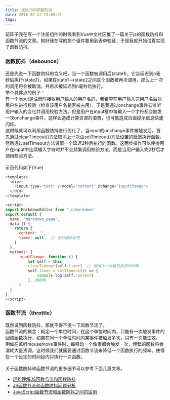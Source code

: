 ```yaml
---
title: 浅谈JS的函数防抖
date: 2018-07-22 13:09:31
tags:
---
```

前阵子我在写一个注册组件的时候看到Vue中文社区推了一篇关于js的函数防抖和函数节流的文章。刚好我在写的那个组件要用到表单验证，于是我就开始试着实现了函数防抖。
<!-- more -->
### 函数防抖（debounce）
还是先说一下函数防抖的含义吧，当一个函数被调用后(state1)，它会延迟到n毫秒后执行(state2)，如果在state1-->state2之间这个函数被再次调用，那么上一次的调用将会被取消，并再次被延迟到n毫秒后执行。<br>
举个具体点的例子：<br>
有一个input是注册时接收用户输入的用户名的，我希望在用户输入完用户名后对用户名进行校验（检查该用户名是否被占用），于是我通过onchange事件去监听用户输入的变化并调用校验方法。但是用户在input框中每输入一个字符都会触发一次onchange事件，这样会造成计算资源的浪费，也可能造成页面提示信息快速闪烁。<br>
这时候就可以利用函数防抖进行优化了，当input的onchange事件被触发后，首先通过clearTimeout()方法取消上一次由setTimeout()方法设置的延迟执行函数。然后通过setTimeout方法设置一个延迟2秒后执行的函数。这两步操作可以使得用户在input中连续输入字符时并不会频繁调用校验方法，而是当用户输入完2秒后才调用校验方法。<br><br>
示范代码如下(Vue)
```javascript
<template>
  <div>
    <input type="text" v-model="content" @change="inputChange">
  </div>
</template>

<script>
import MarkdownEditor from '_c/markdown'
export default {
  name: 'markdown_page',
  data () {
    return {
      content: '',
      timer: null   // 定时器标识符
    }
  },
  methods: {
      inputChange: function () {
          let self = this
          clearTimeout(self.timer)  // 取消上一次延迟执行的代码
          self.timer = setTimeout(() => {
              console.log(self.content)
          }, 2000)
      }
  }
}
</script>
```

### 函数节流（throttle）
既然说到函数防抖，那就不得不提一下函数节流了。<br>
函数节流的概念：规定一个单位时间，在这个单位时间内，只能有一次触发事件的回调函数执行，如果在同一个单位时间内某事件被触发多次，只有一次能生效。<br>
例如在监听mousemove事件时，每移动一个像素都会触发一次，频繁的函数将会消耗大量资源，这时候我们就需要通过函数节流来降低一个函数执行的频率。使得在一个设定的时间段内只执行一次函数。<br><br>
关于函数防抖和函数节流的更多细节可以参考下面几篇文章。<br>
* [轻松理解JS函数节流和函数防抖](https://mp.weixin.qq.com/s/3FZJ0nQLhj9PCi0pfBjc9A)
* [JS函数节流和函数防抖问题分析](https://www.jb51.net/article/130840.htm)
* [JavaScript函数节流和函数防抖之间的区别](https://www.cnblogs.com/walls/p/6399837.html)
